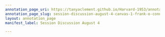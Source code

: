 ```yaml
---
annotation_page_uri: https://tanyaclement.github.io/Harvard-1953/annotations/session-discussion-august-4-canvas-1-frank-o-connor.json
annotation_page_slug: session-discussion-august-4-canvas-1-frank-o-connor
layout: annotation_page
manifest_label: Session Discussion August 4

---
```

